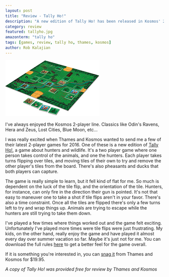 ```yaml
---
layout: post
title: "Review - Tally Ho!"
description: "A new edition of Tally Ho! has been released in Kosmos' 2-player line. How does it hold up?"
category: review
featured: tallyho.jpg
amazonterm: "tally ho"
tags: [games, review, tally ho, thames, kosmos]
author: Rob Kalajian
---
```


<img src="/images/tallyho/product.jpg" alt="Tally Ho!" class="float-right" />

I've always enjoyed the Kosmos 2-player line. Classics like Odin's Ravens, Hera and Zeus, Lost Cities, Blue Moon, etc...

I was really excited when Thames and Kosmos wanted to send me a few of their latest 2-player games for 2016. One of these is a new edition of [Tally Ho!](http://www.thamesandkosmos.com/index.php/product/category/games/tally-ho), a game about hunters and wildlife. It's a two player game where one person takes control of the animals, and one the hunters. Each player takes turns flipping over tiles, and moving tiles of their own to try and remove the other player's tiles from the board. There's also pheasants and ducks that both players can capture.

The game is really simple to learn, but it fell kind of flat for me. So much is dependent on the luck of the tile flip, and the orientation of the tile. Hunters, for instance, can only fire in the direction their gun is pointed.  It's not that easy to maneuver one to take a shot if tile flips aren't in your favor. There's also a time constraint. Once all the tiles are flipped there's only a few turns left to try and wrap things up. Animals are trying to escape while the hunters are still trying to take them down.

I've played a few times where things worked out and the game felt exciting. Unfortunately I've played more times were tile flips were just frustrating. My kids, on the other hand, really enjoy the game and have played it almost every day over summer vacation so far. Maybe it's just not for me. You can download the full rules [here](http://www.thamesandkosmos.com/manuals/full/691837_tallyho_manual.pdf) to get a better feel for the game overall.

If it is something you're interested in, you can [snag it](http://www.thamesandkosmos.com/index.php/product/category/games/tally-ho) from Thames and Kosmos for $19.95.

*A copy of Tally Ho! was provided free for review by Thames and Kosmos*
